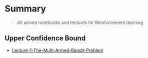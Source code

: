 # Summary
> All solved notebooks and lectures for Reinforcement learning


## Upper Confidence Bound
* [Lecture-1-The-Multi-Armed-Bandit-Problem](https://www.udemy.com/course/machinelearning/learn/lecture/6456816#overview)